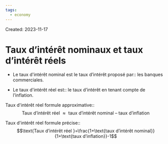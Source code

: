 ```yaml
---
tags:
  - economy
---
```

Created: 2023-11-17

# Taux d’intérêt nominaux et taux d’intérêt réels

- Le taux d'intérêt nominal est le taux d’intérêt proposé par:: les banques commerciales.
<!--SR:!2023-11-30,9,250-->
- Le taux d'intérêt réel est:: le taux d’intérêt en tenant compte de l’inflation.
<!--SR:!2023-12-18,19,250-->

Taux d'intérêt réel formule approximative::$$\text{Taux d’intérêt réel }\approx\text{ taux d’intérêt nominal }–\text{ taux d’inflation}$$
<!--SR:!2023-11-30,9,250-->
Taux d'intérêt réel formule précise::$$\text{Taux d’intérêt réel }=\frac{1+\text{taux d’intérêt nominal}}{1+\text{taux d’inflation}}-1$$
<!--SR:!2023-12-17,18,250-->


